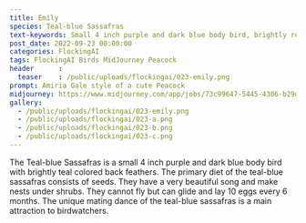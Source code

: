 ```yaml
---
title: Emily
species: Teal-blue Sassafras
text-keywords: Small 4 inch purple and dark blue body bird, brightly red and teal colored back feathers. primary diet consists of seeds, very beautiful song, makes nests under shrubs, can not fly but can glide, lays 10 eggs every 6 months, unique mating dance
post_date: 2022-09-23 00:00:00
categories: FlockingAI
tags: FlockingAI Birds MidJourney Peacock
header      :
  teaser    : /public/uploads/flockingai/023-emily.png
prompt: Amiria Gale style of a cute Peacock
midjourney: https://www.midjourney.com/app/jobs/73c99647-5445-4306-b29d-bb3b5e879b96
gallery: 
  - /public/uploads/flockingai/023-emily.png
  - /public/uploads/flockingai/023-a.png
  - /public/uploads/flockingai/023-b.png
  - /public/uploads/flockingai/023-c.png
---
```


The Teal-blue Sassafras is a small 4 inch purple and dark blue body bird with brightly teal colored back feathers. The primary diet of the teal-blue sassafras consists of seeds. They have a very beautiful song and make nests under shrubs. They cannot fly but can glide and lay 10 eggs every 6 months. The unique mating dance of the teal-blue sassafras is a main attraction to birdwatchers.
